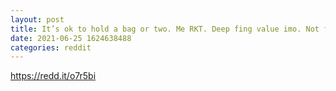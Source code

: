 ```yaml
--- 
layout: post 
title: It’s ok to hold a bag or two. Me RKT. Deep fing value imo. Not financial advice bc I eat elmers glue. 
date: 2021-06-25 1624638488 
categories: reddit 
--- 
```

https://redd.it/o7r5bi